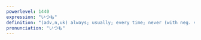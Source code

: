 ```yaml
---
powerlevel: 1440
expression: "いつも"
definition: "(adv,n,uk) always; usually; every time; never (with neg. verb); (P)"
pronunciation: "いつも"
---
```

